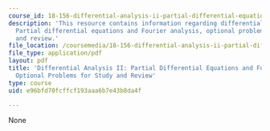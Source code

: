```yaml
---
course_id: 18-156-differential-analysis-ii-partial-differential-equations-and-fourier-analysis-spring-2016
description: 'This resource contains information regarding differential analysis II:
  Partial differential equations and Fourier analysis, optional problems for study
  and review.'
file_location: /coursemedia/18-156-differential-analysis-ii-partial-differential-equations-and-fourier-analysis-spring-2016/e96bfd70fcffcf193aaa6b7e43b8da4f_MIT18_156S16_reviewprobs.pdf
file_type: application/pdf
layout: pdf
title: 'Differential Analysis II: Partial Differential Equations and Fourier Analysis,
  Optional Problems for Study and Review'
type: course
uid: e96bfd70fcffcf193aaa6b7e43b8da4f

---
```

None